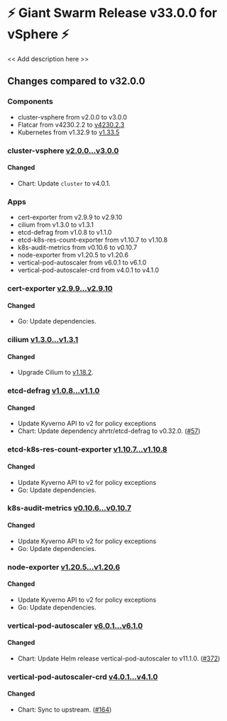 # :zap: Giant Swarm Release v33.0.0 for vSphere :zap:

<< Add description here >>

## Changes compared to v32.0.0

### Components

- cluster-vsphere from v2.0.0 to v3.0.0
- Flatcar from v4230.2.2 to [v4230.2.3](https://www.flatcar-linux.org/releases/#release-4230.2.3)
- Kubernetes from v1.32.9 to [v1.33.5](https://github.com/kubernetes/kubernetes/blob/master/CHANGELOG/CHANGELOG-1.33.md#v1.33.5)

### cluster-vsphere [v2.0.0...v3.0.0](https://github.com/giantswarm/cluster-vsphere/compare/v2.0.0...v3.0.0)

#### Changed

- Chart: Update `cluster` to v4.0.1.

### Apps

- cert-exporter from v2.9.9 to v2.9.10
- cilium from v1.3.0 to v1.3.1
- etcd-defrag from v1.0.8 to v1.1.0
- etcd-k8s-res-count-exporter from v1.10.7 to v1.10.8
- k8s-audit-metrics from v0.10.6 to v0.10.7
- node-exporter from v1.20.5 to v1.20.6
- vertical-pod-autoscaler from v6.0.1 to v6.1.0
- vertical-pod-autoscaler-crd from v4.0.1 to v4.1.0

### cert-exporter [v2.9.9...v2.9.10](https://github.com/giantswarm/cert-exporter/compare/v2.9.9...v2.9.10)

#### Changed

- Go: Update dependencies.

### cilium [v1.3.0...v1.3.1](https://github.com/giantswarm/cilium-app/compare/v1.3.0...v1.3.1)

#### Changed

- Upgrade Cilium to [v1.18.2](https://github.com/cilium/cilium/releases/tag/v1.18.2).

### etcd-defrag [v1.0.8...v1.1.0](https://github.com/giantswarm/etcd-defrag-app/compare/v1.0.8...v1.1.0)

#### Changed

- Update Kyverno API to v2 for policy exceptions
- Chart: Update dependency ahrtr/etcd-defrag to v0.32.0. ([#57](https://github.com/giantswarm/etcd-defrag-app/pull/57))

### etcd-k8s-res-count-exporter [v1.10.7...v1.10.8](https://github.com/giantswarm/etcd-kubernetes-resources-count-exporter/compare/v1.10.7...v1.10.8)

#### Changed

- Update Kyverno API to v2 for policy exceptions
- Go: Update dependencies.

### k8s-audit-metrics [v0.10.6...v0.10.7](https://github.com/giantswarm/k8s-audit-metrics/compare/v0.10.6...v0.10.7)

#### Changed

- Update Kyverno API to v2 for policy exceptions
- Go: Update dependencies.

### node-exporter [v1.20.5...v1.20.6](https://github.com/giantswarm/node-exporter-app/compare/v1.20.5...v1.20.6)

#### Changed

- Update Kyverno API to v2 for policy exceptions
- Go: Update dependencies.

### vertical-pod-autoscaler [v6.0.1...v6.1.0](https://github.com/giantswarm/vertical-pod-autoscaler-app/compare/v6.0.1...v6.1.0)

#### Changed

- Chart: Update Helm release vertical-pod-autoscaler to v11.1.0. ([#372](https://github.com/giantswarm/vertical-pod-autoscaler-app/pull/372))

### vertical-pod-autoscaler-crd [v4.0.1...v4.1.0](https://github.com/giantswarm/vertical-pod-autoscaler-crd/compare/v4.0.1...v4.1.0)

#### Changed

- Chart: Sync to upstream. ([#164](https://github.com/giantswarm/vertical-pod-autoscaler-crd/pull/164))
